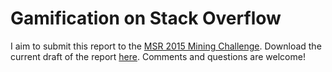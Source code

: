 # Gamification on Stack Overflow

I aim to submit this report to the [MSR 2015 Mining Challenge](http://2015.msrconf.org/challenge.php). Download the current draft of the report [here](https://github.com/amarder/stack-overflow/raw/master/stack-overflow.pdf). Comments and questions are welcome!
